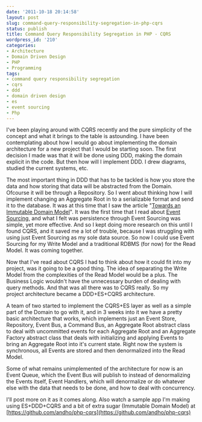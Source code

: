 ```yaml
---
date: '2011-10-18 20:14:58'
layout: post
slug: command-query-responsibility-segregation-in-php-cqrs
status: publish
title: Command Query Responsibility Segregation in PHP - CQRS
wordpress_id: '210'
categories:
- Architecture
- Domain Driven Design
- PHP
- Programming
tags:
- command query responsibility segregation
- cqrs
- ddd
- domain driven design
- es
- event sourcing
- Php
---
```


I've been playing around with CQRS recently and the pure simplicity of the concept and what it brings to the table is astounding. I have been contemplating about how I would go about implementing the domain architecture for a new project that I would be starting soon. The first decision I made was that it will be done using DDD, making the domain explicit in the code. But then how will I implement DDD. I drew diagrams, studied the current systems, etc.

<!-- more -->

The most important thing in DDD that has to be tackled is how you store the data and how storing that data will be abstracted from the Domain. Ofcourse it will be through a Repository. So I went about thinking how I will implement changing an Aggregate Root in to a serializable format and send it to the database. It was at this time that I saw the article "[Towards an Immutable Domain Model](http://blog.zilverline.com/2011/02/01/towards-an-immutable-domain-model-introduction-part-1/)". It was the first time that I read about [Event Sourcing](http://martinfowler.com/eaaDev/EventSourcing.html), and what I felt was persistence through Event Sourcing was simple, yet more effective. And so I kept doing more research on this until I found CQRS, and it saved me a lot of trouble, because I was struggling with using just Event Sourcing as my sole data source. So now I could use Event Sourcing for my Write Model and a traditional RDBMS (for now) for the Read Model. It was coming together.

Now that I've read about CQRS I had to think about how it could fit into my project, was it going to be a good thing. The idea of separating the Write Model from the complexities of the Read Model would be a plus. The Business Logic wouldn't have the unnecessary burden of dealing with query methods. And that was all there was to CQRS really. So my project architecture became a DDD+ES+CQRS architecture.

A team of two started to implement the CQRS+ES layer as well as a simple part of the Domain to go with it, and in 3 weeks into it we have a pretty basic architecture that works, which implements just an Event Store, Repository, Event Bus, a Command Bus, an Aggregate Root abstract class to deal with uncommitted events for each Aggregate Root and an Aggregate Factory abstract class that deals with initializing and applying Events to bring an Aggregate Root into it's current state. Right now the system is synchronous, all Events are stored and then denormalized into the Read Model.

Some of what remains unimplemented of the architecture for now is an Event Queue, which the Event Bus will publish to instead of denormalizing the Events itself, Event Handlers, which will denormalize or do whatever else with the data that needs to be done, and how to deal with concurrency.

I'll post more on it as it comes along. Also watch a sample app I'm making using ES+DDD+CQRS and a bit of extra sugar (Immutable Domain Model) at [https://github.com/andho/php-cqrs](https://github.com/andho/php-cqrs)
